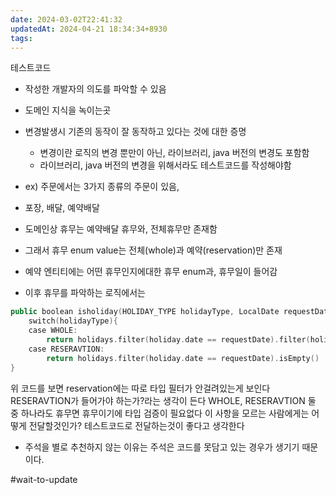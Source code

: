 ```yaml
---
date: 2024-03-02T22:41:32
updatedAt: 2024-04-21 18:34:34+8930
tags: 
---
```

테스트코드
- 작성한 개발자의 의도를 파악할 수 있음
- 도메인 지식을 녹이는곳
- 변경발생시 기존의 동작이 잘 동작하고 있다는 것에 대한 증명
	- 변경이란 로직의 변경 뿐만이 아닌, 라이브러리, java 버전의 변경도 포함함
	- 라이브러리, java 버전의 변경을 위해서라도 테스트코드를 작성해야함

- ex) 주문에서는 3가지 종류의 주문이 있음,
- 포장, 배달, 예약배달
- 도메인상 휴무는 예약배달 휴무와, 전체휴무만 존재함
- 그래서 휴무 enum value는 전체(whole)과 예약(reservation)만 존재
- 예약 엔티티에는 어떤 휴무인지에대한 휴무 enum과, 휴무일이 들어감
- 이후 휴무를 파악하는 로직에서는
```kotlin
public boolean isholiday(HOLIDAY_TYPE holidayType, LocalDate requestDate){
	switch(holidayType){
	case WHOLE:
		return holidays.filter(holiday.date == requestDate).filter(holiday -> holiday.type == WHOLE).isEmpty()
	case RESERAVTION:
		return holidays.filter(holiday.date == requestDate).isEmpty()
}	
```
위 코드를 보면 reservation에는 따로 타입 필터가 안걸려있는게 보인다
RESERAVTION가 들어가야 하는가?라는 생각이 든다
WHOLE, RESERAVTION 둘 중 하나라도 휴무면 휴무이기에 타입 검증이 필요없다
이 사항을 모르는 사람에게는 어떻게 전달할것인가?
테스트코드로 전달하는것이 좋다고 생각한다
- 주석을 별로 추천하지 않는 이유는 주석은 코드를 못담고 있는 경우가 생기기 때문이다.

#wait-to-update 